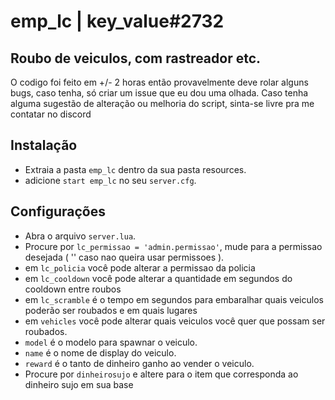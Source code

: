 # emp_lc | key_value#2732
## Roubo de veiculos, com rastreador etc.
 O codigo foi feito em +/- 2 horas então provavelmente deve rolar alguns bugs, caso tenha, só criar um issue que eu dou uma olhada. Caso tenha alguma sugestão de alteração ou melhoria do script, sinta-se livre pra me contatar no discord

 
 
## Instalação
* Extraia a pasta `emp_lc` dentro da sua pasta resources. 
* adicione `start emp_lc` no seu `server.cfg`.
## Configurações
* Abra o arquivo `server.lua`. 
* Procure por `lc_permissao = 'admin.permissao'`, mude para a permissao desejada ( '' caso nao queira usar permissoes ). 
* em `lc_policia` você pode alterar a permissao da policia
* em `lc_cooldown` você pode alterar a quantidade em segundos do cooldown entre roubos
* em `lc_scramble` é o tempo em segundos para embaralhar quais veiculos poderão ser roubados e em quais lugares
* em `vehicles` você pode alterar quais veiculos você quer que possam ser roubados.
* `model` é o modelo para spawnar o veiculo.
* `name` é o nome de display do veiculo.
* `reward` é o tanto de dinheiro ganho ao vender o veiculo.
* Procure por `dinheirosujo` e altere para o item que corresponda ao dinheiro sujo em sua base